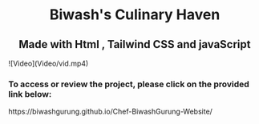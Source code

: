 <h1 align="center"> Biwash's Culinary Haven </h1>
<h2 align="center">Made with Html , Tailwind CSS and javaScript</h2>
![Video](Video/vid.mp4)


<h3>To access or review the project, please click on the provided link below:</h3>
https://biwashgurung.github.io/Chef-BiwashGurung-Website/